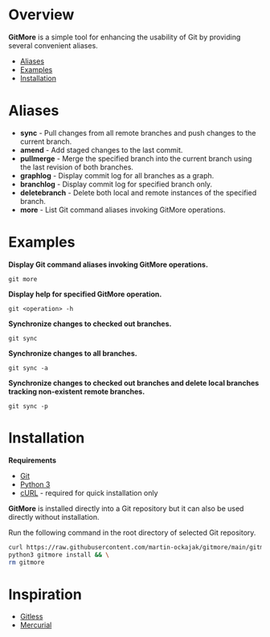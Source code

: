 # Overview

**GitMore** is a simple tool for enhancing the usability of Git by providing several convenient aliases.

* [Aliases](#aliases)
* [Examples](#examples)
* [Installation](#installation)

# Aliases

* **sync** - Pull changes from all remote branches and push changes to the current branch.
* **amend** - Add staged changes to the last commit.
* **pullmerge** - Merge the specified branch into the current branch using the last revision of both branches.
* **graphlog** - Display commit log for all branches as a graph.
* **branchlog** - Display commit log for specified branch only.
* **deletebranch** - Delete both local and remote instances of the specified branch.
* **more** - List Git command aliases invoking GitMore operations.

# Examples

**Display Git command aliases invoking GitMore operations.**
```
git more
```

**Display help for specified GitMore operation.**
```
git <operation> -h
```

**Synchronize changes to checked out branches.**
```
git sync
```

**Synchronize changes to all branches.**
```
git sync -a
```

**Synchronize changes to checked out branches and delete local branches tracking non-existent remote branches.**
```
git sync -p
```

# Installation

**Requirements**

* [Git](https://git-scm.com/)
* [Python 3](https://www.python.org/)
* [cURL](https://curl.se/) - required for quick installation only

**GitMore** is installed directly into a Git repository but it can also be used directly without installation.

Run the following command in the root directory of selected Git repository.

```bash
curl https://raw.githubusercontent.com/martin-ockajak/gitmore/main/gitmore -o gitmore && \
python3 gitmore install && \
rm gitmore
```

# Inspiration

* [Gitless](https://gitless.com/)
* [Mercurial](https://www.mercurial-scm.org)

